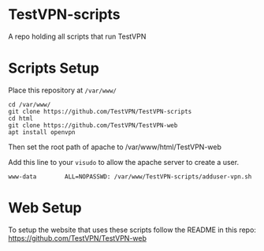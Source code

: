 # TestVPN-scripts
A repo holding all scripts that run TestVPN

# Scripts Setup

Place this repository at ``/var/www/``

```
cd /var/www/
git clone https://github.com/TestVPN/TestVPN-scripts
cd html
git clone https://github.com/TestVPN/TestVPN-web
apt install openvpn
```

Then set the root path of apache to /var/www/html/TestVPN-web


Add this line to your ``visudo`` to allow the apache server to create a user.
```
www-data        ALL=NOPASSWD: /var/www/TestVPN-scripts/adduser-vpn.sh
```

# Web Setup

To setup the website that uses these scripts follow the README in this repo:
https://github.com/TestVPN/TestVPN-web
